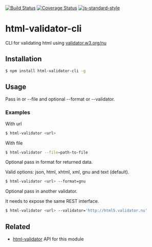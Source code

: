 [![Build Status](https://travis-ci.org/zrrrzzt/html-validator-cli.svg?branch=master)](https://travis-ci.org/zrrrzzt/html-validator-cli)
[![Coverage Status](https://coveralls.io/repos/zrrrzzt/html-validator-cli/badge.svg?branch=master&service=github)](https://coveralls.io/github/zrrrzzt/html-validator-cli?branch=master)
[![js-standard-style](https://img.shields.io/badge/code%20style-standard-brightgreen.svg?style=flat)](https://github.com/feross/standard)
# html-validator-cli
CLI for validating html using [validator.w3.org/nu](http://validator.w3.org/nu/)

## Installation

```sh
$ npm install html-validator-cli -g
```

## Usage

Pass in <url> or --file and optional --format or --validator.

### Examples

With url

```sh
$ html-validator <url>
```

With file

```sh
$ html-validator --file=path-to-file
```

Optional pass in format for returned data.

Valid options: json, html, xhtml, xml, gnu and text (default).

```sh
$ html-validator <url> --format=gnu
```

Optional pass in another validator.

It needs to expose the same REST interface.

```sh
$ html-validator <url> --validator='http://html5.validator.nu'
```

## Related

- [html-validator](https://github.com/zrrrzzt/html-validator) API for this module